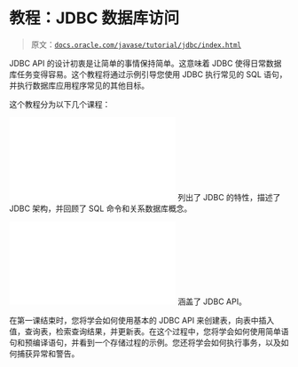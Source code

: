 # 教程：JDBC 数据库访问

> 原文：[`docs.oracle.com/javase/tutorial/jdbc/index.html`](https://docs.oracle.com/javase/tutorial/jdbc/index.html)

JDBC API 的设计初衷是让简单的事情保持简单。这意味着 JDBC 使得日常数据库任务变得容易。这个教程将通过示例引导您使用 JDBC 执行常见的 SQL 语句，并执行数据库应用程序常见的其他目标。

这个教程分为以下几个课程：

![trail icon **JDBC 介绍**](img/index.html) 列出了 JDBC 的特性，描述了 JDBC 架构，并回顾了 SQL 命令和关系数据库概念。

![trail icon **JDBC 基础**](img/index.html) 涵盖了 JDBC API。

在第一课结束时，您将学会如何使用基本的 JDBC API 来创建表，向表中插入值，查询表，检索查询结果，并更新表。在这个过程中，您将学会如何使用简单语句和预编译语句，并看到一个存储过程的示例。您还将学会如何执行事务，以及如何捕获异常和警告。
